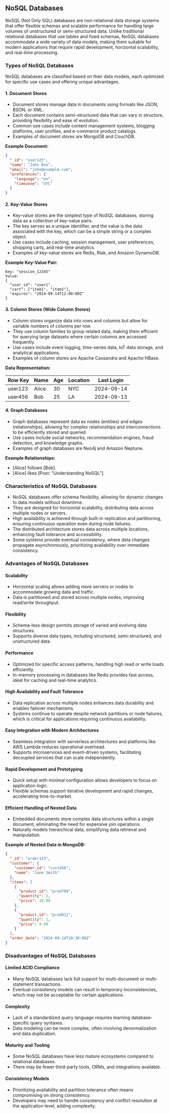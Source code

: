 ## NoSQL Databases

NoSQL (Not Only SQL) databases are non-relational data storage systems that offer flexible schemas and scalable performance for handling large volumes of unstructured or semi-structured data. Unlike traditional relational databases that use tables and fixed schemas, NoSQL databases accommodate a wide variety of data models, making them suitable for modern applications that require rapid development, horizontal scalability, and real-time processing.

### Types of NoSQL Databases

NoSQL databases are classified based on their data models, each optimized for specific use cases and offering unique advantages.

#### 1. Document Stores

- Document stores manage data in documents using formats like JSON, BSON, or XML.
- Each document contains semi-structured data that can vary in structure, providing flexibility and ease of evolution.
- Common use cases include content management systems, blogging platforms, user profiles, and e-commerce product catalogs.
- Examples of document stores are MongoDB and CouchDB.

**Example Document:**

```json
{
  "_id": "user123",
  "name": "John Doe",
  "email": "john@example.com",
  "preferences": {
    "language": "en",
    "timezone": "UTC"
  }
}
```

#### 2. Key-Value Stores

- Key-value stores are the simplest type of NoSQL databases, storing data as a collection of key-value pairs.
- The key serves as a unique identifier, and the value is the data associated with the key, which can be a simple string or a complex object.
- Use cases include caching, session management, user preferences, shopping carts, and real-time analytics.
- Examples of key-value stores are Redis, Riak, and Amazon DynamoDB.

**Example Key-Value Pair:**

```plaintext
Key: "session_12345"
Value:
{
  "user_id": "user1",
  "cart": ["item1", "item2"],
  "expires": "2024-09-14T12:00:00Z"
}
```

#### 3. Column Stores (Wide Column Stores)

- Column stores organize data into rows and columns but allow for variable numbers of columns per row.
- They use column families to group related data, making them efficient for querying large datasets where certain columns are accessed frequently.
- Use cases include event logging, time-series data, IoT data storage, and analytical applications.
- Examples of column stores are Apache Cassandra and Apache HBase.

**Data Representation:**

| Row Key  | Name  | Age | Location | Last Login   |
|----------|-------|-----|----------|--------------|
| user123  | Alice | 30  | NYC      | 2024-09-14   |
| user456  | Bob   | 25  | LA       | 2024-09-13   |

#### 4. Graph Databases

- Graph databases represent data as nodes (entities) and edges (relationships), allowing for complex relationships and interconnections to be efficiently stored and queried.
- Use cases include social networks, recommendation engines, fraud detection, and knowledge graphs.
- Examples of graph databases are Neo4j and Amazon Neptune.

**Example Relationships:**

- [Alice] follows [Bob].
- [Alice] likes [Post: "Understanding NoSQL"].

### Characteristics of NoSQL Databases

- NoSQL databases offer schema flexibility, allowing for dynamic changes to data models without downtime.
- They are designed for horizontal scalability, distributing data across multiple nodes or servers.
- High availability is achieved through built-in replication and partitioning, ensuring continuous operation even during node failures.
- The distributed architecture stores data across multiple locations, enhancing fault tolerance and accessibility.
- Some systems provide eventual consistency, where data changes propagate asynchronously, prioritizing availability over immediate consistency.

### Advantages of NoSQL Databases

#### Scalability

- Horizontal scaling allows adding more servers or nodes to accommodate growing data and traffic.
- Data is partitioned and stored across multiple nodes, improving read/write throughput.

#### Flexibility

- Schema-less design permits storage of varied and evolving data structures.
- Supports diverse data types, including structured, semi-structured, and unstructured data.

#### Performance

- Optimized for specific access patterns, handling high read or write loads efficiently.
- In-memory processing in databases like Redis provides fast access, ideal for caching and real-time analytics.

#### High Availability and Fault Tolerance

- Data replication across multiple nodes enhances data durability and enables failover mechanisms.
- Systems continue to operate despite network partitions or node failures, which is critical for applications requiring continuous availability.

#### Easy Integration with Modern Architectures

- Seamless integration with serverless architectures and platforms like AWS Lambda reduces operational overhead.
- Supports microservices and event-driven systems, facilitating decoupled services that can scale independently.

#### Rapid Development and Prototyping

- Quick setup with minimal configuration allows developers to focus on application logic.
- Flexible schemas support iterative development and rapid changes, accelerating time-to-market.

#### Efficient Handling of Nested Data

- Embedded documents store complex data structures within a single document, eliminating the need for expensive join operations.
- Naturally models hierarchical data, simplifying data retrieval and manipulation.

**Example of Nested Data in MongoDB:**

```json
{
  "_id": "order123",
  "customer": {
    "customer_id": "cust456",
    "name": "Jane Smith"
  },
  "items": [
    {
      "product_id": "prod789",
      "quantity": 2,
      "price": 19.99
    },
    {
      "product_id": "prod012",
      "quantity": 1,
      "price": 9.99
    }
  ],
  "order_date": "2024-09-14T10:30:00Z"
}
```

### Disadvantages of NoSQL Databases

#### Limited ACID Compliance

- Many NoSQL databases lack full support for multi-document or multi-statement transactions.
- Eventual consistency models can result in temporary inconsistencies, which may not be acceptable for certain applications.

#### Complexity

- Lack of a standardized query language requires learning database-specific query syntaxes.
- Data modeling can be more complex, often involving denormalization and data duplication.

#### Maturity and Tooling

- Some NoSQL databases have less mature ecosystems compared to relational databases.
- There may be fewer third-party tools, ORMs, and integrations available.

#### Consistency Models

- Prioritizing availability and partition tolerance often means compromising on strong consistency.
- Developers may need to handle consistency and conflict resolution at the application level, adding complexity.
